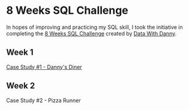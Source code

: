 # 8 Weeks SQL Challenge

In hopes of improving and practicing my SQL skill, I took the initiative in completing the [8 Weeks SQL Challenge](https://8weeksqlchallenge.com/) created by [Data With Danny](https://www.linkedin.com/in/datawithdanny/).

## Week 1
[Case Study #1 - Danny's Diner](https://github.com/faiz-yah/8-Weeks-SQL-Challenge/blob/main/Week%201/Case%20Study%20%231%20-%20Danny's%20Diner.md)

## Week 2
Case Study #2 - Pizza Runner
